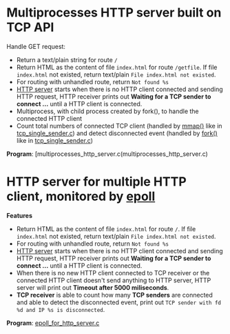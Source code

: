 # Multiprocesses HTTP server built on TCP API

Handle GET request:
* Return a text/plain string for route ``/``
* Return HTML as the content of file ``index.html`` for route ``/getfile``. If file ``index.html`` not existed, return text/plain ``File index.html not existed``.
* For routing with unhandled route, return ``Not found %s``
* [HTTP server](epoll_for_http_server.c) starts when there is no HTTP client connected and sending HTTP request, HTTP receiver prints out **Waiting for a TCP sender to connect ...** until a HTTP client is connected.
* Multiprocess, with child process created by fork(), to handle the connected HTTP client
* Count total numbers of connected TCP client (handled by [mmap()](https://github.com/TranPhucVinh/C/blob/master/Physical%20layer/Memory/Virtual%20memory.md#mmap) like in [tcp_single_sender.c](https://github.com/TranPhucVinh/C/blob/master/Application%20layer/TCP/tcp_single_sender.c)) and detect disconnected event (handled by [fork()]() like in [tcp_single_sender.c](https://github.com/TranPhucVinh/C/blob/master/Transport%20layer/tcp_single_sender.c))

**Program**: [multiprocesses_http_server.c(multiprocesses_http_server.c)

# HTTP server for multiple HTTP client, monitored by [epoll](https://github.com/TranPhucVinh/C/tree/master/Physical%20layer/File%20IO/System%20call/epoll)
**Features**

* Return HTML as the content of file ``index.html`` for route ``/``. If file ``index.html`` not existed, return text/plain ``File index.html not existed``.
* For routing with unhandled route, return ``Not found %s``
* [HTTP server](epoll_for_http_server.c) starts when there is no HTTP client connected and sending HTTP request, HTTP receiver prints out **Waiting for a TCP sender to connect ...** until a HTTP client is connected.
* When there is no new HTTP client connected to TCP receiver or the connected HTTP client doesn't send anything to HTTP server, HTTP server will print out **Timeout after 5000 miliseconds**.
* **TCP receiver** is able to count how many **TCP senders** are connected and able to detect the disconnected event, print out ``TCP sender with fd %d and IP %s is disconnected``.

**Program**: [epoll_for_http_server.c](epoll_for_http_server.c)
